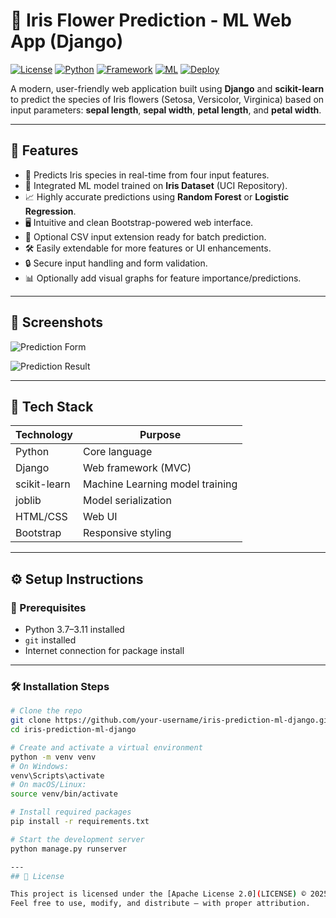 # 🌸 Iris Flower Prediction - ML Web App (Django)

[![License](https://img.shields.io/badge/license-Apache--2.0-blue.svg)](LICENSE)
[![Python](https://img.shields.io/badge/python-3.7--3.11-blue.svg)](https://www.python.org/)
[![Framework](https://img.shields.io/badge/framework-Django-green.svg)](https://www.djangoproject.com/)
[![ML](https://img.shields.io/badge/ML-sklearn-orange.svg)](https://scikit-learn.org/)
[![Deploy](https://img.shields.io/badge/deploy-Railway-informational.svg)](https://railway.app/)

A modern, user-friendly web application built using **Django** and **scikit-learn** to predict the species of Iris flowers (Setosa, Versicolor, Virginica) based on input parameters: **sepal length**, **sepal width**, **petal length**, and **petal width**.

---

## 🚀 Features

- 🌼 Predicts Iris species in real-time from four input features.
- 🔬 Integrated ML model trained on **Iris Dataset** (UCI Repository).
- 📈 Highly accurate predictions using **Random Forest** or **Logistic Regression**.
- 🖥️ Intuitive and clean Bootstrap-powered web interface.
- 📂 Optional CSV input extension ready for batch prediction.
- 🛠 Easily extendable for more features or UI enhancements.
- 🔒 Secure input handling and form validation.
- 📊 Optionally add visual graphs for feature importance/predictions.

---

## 📸 Screenshots

![Prediction Form](https://github.com/user-attachments/assets/46250771-7b86-4e72-ad2a-35c6818659ca)

![Prediction Result](https://github.com/user-attachments/assets/60992c7e-ff3c-44a8-9dba-3ba4bfee9721)

---

## 🧠 Tech Stack

| Technology     | Purpose                        |
|----------------|--------------------------------|
| Python         | Core language                  |
| Django         | Web framework (MVC)            |
| scikit-learn   | Machine Learning model training|
| joblib         | Model serialization            |
| HTML/CSS       | Web UI                         |
| Bootstrap      | Responsive styling             |

---

## ⚙️ Setup Instructions

### 🔧 Prerequisites

- Python 3.7–3.11 installed
- `git` installed
- Internet connection for package install

---

### 🛠️ Installation Steps

```bash
# Clone the repo
git clone https://github.com/your-username/iris-prediction-ml-django.git
cd iris-prediction-ml-django

# Create and activate a virtual environment
python -m venv venv
# On Windows:
venv\Scripts\activate
# On macOS/Linux:
source venv/bin/activate

# Install required packages
pip install -r requirements.txt

# Start the development server
python manage.py runserver

---
## 📄 License

This project is licensed under the [Apache License 2.0](LICENSE) © 2025 **Shrish Maruge**.  
Feel free to use, modify, and distribute — with proper attribution.

